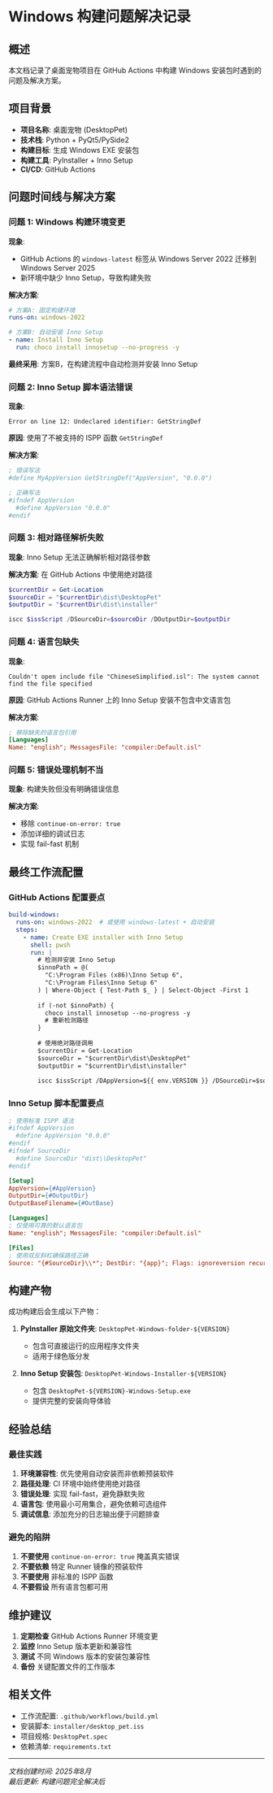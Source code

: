 # Windows 构建问题解决记录

## 概述

本文档记录了桌面宠物项目在 GitHub Actions 中构建 Windows 安装包时遇到的问题及解决方案。

## 项目背景

- **项目名称**: 桌面宠物 (DesktopPet)
- **技术栈**: Python + PyQt5/PySide2
- **构建目标**: 生成 Windows EXE 安装包
- **构建工具**: PyInstaller + Inno Setup
- **CI/CD**: GitHub Actions

## 问题时间线与解决方案

### 问题 1: Windows 构建环境变更

**现象**: 
- GitHub Actions 的 `windows-latest` 标签从 Windows Server 2022 迁移到 Windows Server 2025
- 新环境中缺少 Inno Setup，导致构建失败

**解决方案**:
```yaml
# 方案A: 固定构建环境
runs-on: windows-2022

# 方案B: 自动安装 Inno Setup
- name: Install Inno Setup
  run: choco install innosetup --no-progress -y
```

**最终采用**: 方案B，在构建流程中自动检测并安装 Inno Setup

### 问题 2: Inno Setup 脚本语法错误

**现象**: 
```
Error on line 12: Undeclared identifier: GetStringDef
```

**原因**: 使用了不被支持的 ISPP 函数 `GetStringDef`

**解决方案**: 
```ini
; 错误写法
#define MyAppVersion GetStringDef("AppVersion", "0.0.0")

; 正确写法
#ifndef AppVersion
  #define AppVersion "0.0.0"
#endif
```

### 问题 3: 相对路径解析失败

**现象**: Inno Setup 无法正确解析相对路径参数

**解决方案**: 在 GitHub Actions 中使用绝对路径
```powershell
$currentDir = Get-Location
$sourceDir = "$currentDir\dist\DesktopPet"
$outputDir = "$currentDir\dist\installer"

iscc $issScript /DSourceDir=$sourceDir /DOutputDir=$outputDir
```

### 问题 4: 语言包缺失

**现象**: 
```
Couldn't open include file "ChineseSimplified.isl": The system cannot find the file specified
```

**原因**: GitHub Actions Runner 上的 Inno Setup 安装不包含中文语言包

**解决方案**: 
```ini
; 移除缺失的语言包引用
[Languages]
Name: "english"; MessagesFile: "compiler:Default.isl"
```

### 问题 5: 错误处理机制不当

**现象**: 构建失败但没有明确错误信息

**解决方案**: 
- 移除 `continue-on-error: true`
- 添加详细的调试日志
- 实现 fail-fast 机制

## 最终工作流配置

### GitHub Actions 配置要点

```yaml
build-windows:
  runs-on: windows-2022  # 或使用 windows-latest + 自动安装
  steps:
    - name: Create EXE installer with Inno Setup
      shell: pwsh
      run: |
        # 检测并安装 Inno Setup
        $innoPath = @(
          "C:\Program Files (x86)\Inno Setup 6",
          "C:\Program Files\Inno Setup 6"
        ) | Where-Object { Test-Path $_ } | Select-Object -First 1
        
        if (-not $innoPath) {
          choco install innosetup --no-progress -y
          # 重新检测路径
        }
        
        # 使用绝对路径调用
        $currentDir = Get-Location
        $sourceDir = "$currentDir\dist\DesktopPet"
        $outputDir = "$currentDir\dist\installer"
        
        iscc $issScript /DAppVersion=${{ env.VERSION }} /DSourceDir=$sourceDir /DOutputDir=$outputDir
```

### Inno Setup 脚本配置要点

```ini
; 使用标准 ISPP 语法
#ifndef AppVersion
  #define AppVersion "0.0.0"
#endif
#ifndef SourceDir
  #define SourceDir "dist\\DesktopPet"
#endif

[Setup]
AppVersion={#AppVersion}
OutputDir={#OutputDir}
OutputBaseFilename={#OutBase}

[Languages]
; 仅使用可靠的默认语言包
Name: "english"; MessagesFile: "compiler:Default.isl"

[Files]
; 使用双反斜杠确保路径正确
Source: "{#SourceDir}\\*"; DestDir: "{app}"; Flags: ignoreversion recursesubdirs createallsubdirs
```

## 构建产物

成功构建后会生成以下产物：

1. **PyInstaller 原始文件夹**: `DesktopPet-Windows-folder-${VERSION}`
   - 包含可直接运行的应用程序文件夹
   - 适用于绿色版分发

2. **Inno Setup 安装包**: `DesktopPet-Windows-Installer-${VERSION}`
   - 包含 `DesktopPet-${VERSION}-Windows-Setup.exe`
   - 提供完整的安装向导体验

## 经验总结

### 最佳实践

1. **环境兼容性**: 优先使用自动安装而非依赖预装软件
2. **路径处理**: CI 环境中始终使用绝对路径
3. **错误处理**: 实现 fail-fast，避免静默失败
4. **语言包**: 使用最小可用集合，避免依赖可选组件
5. **调试信息**: 添加充分的日志输出便于问题排查

### 避免的陷阱

1. **不要使用** `continue-on-error: true` 掩盖真实错误
2. **不要依赖** 特定 Runner 镜像的预装软件
3. **不要使用** 非标准的 ISPP 函数
4. **不要假设** 所有语言包都可用

## 维护建议

1. **定期检查** GitHub Actions Runner 环境变更
2. **监控** Inno Setup 版本更新和兼容性
3. **测试** 不同 Windows 版本的安装包兼容性
4. **备份** 关键配置文件的工作版本

## 相关文件

- 工作流配置: `.github/workflows/build.yml`
- 安装脚本: `installer/desktop_pet.iss`
- 项目规格: `DesktopPet.spec`
- 依赖清单: `requirements.txt`

---

*文档创建时间: 2025年8月*  
*最后更新: 构建问题完全解决后*
